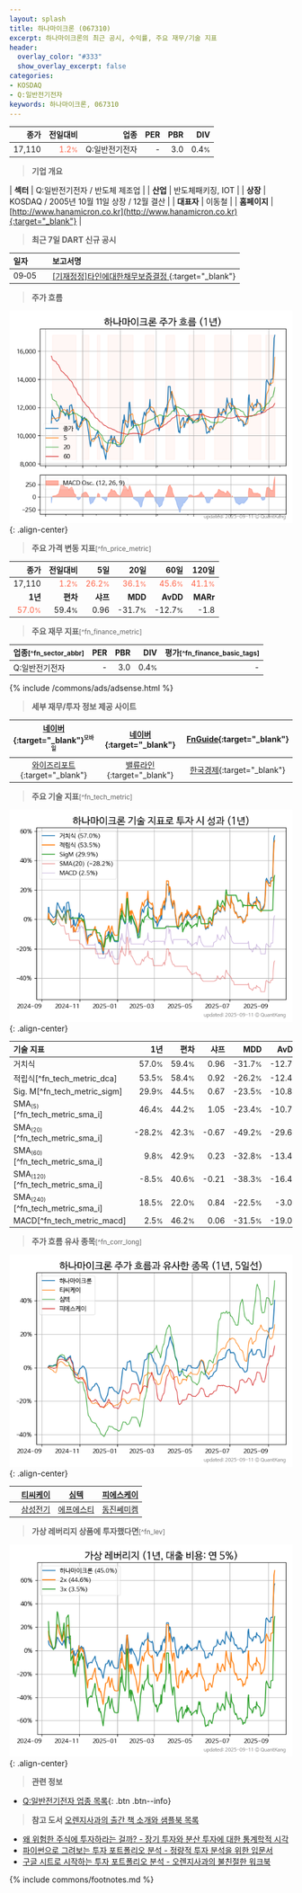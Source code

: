 ```yaml
---
layout: splash
title: 하나마이크론 (067310)
excerpt: 하나마이크론의 최근 공시, 수익률, 주요 재무/기술 지표
header:
  overlay_color: "#333"
  show_overlay_excerpt: false
categories:
- KOSDAQ
- Q:일반전기전자
keywords: 하나마이크론, 067310
---
```


| **종가** | **전일대비** | **업종** | **PER** | **PBR** | **DIV** |
| -------: | -----------: | -------: | ------: | ------: | ------: |
| 17,110 | <span style="color: tomato">1.2<small>%</small></span> | Q:일반전기전자 | - | 3.0 | 0.4<small>%</small> |

<!-- more -->


> **기업 개요**<a id="company"></a>

| <span style="white-space:nowrap;">**섹터**</span> | Q:일반전기전자 / 반도체 제조업 |
| <span style="white-space:nowrap;">**산업**</span> | 반도체패키징, IOT |
| <span style="white-space:nowrap;">**상장**</span> | KOSDAQ / 2005년 10월 11일 상장 / 12월 결산 |
| <span style="white-space:nowrap;">**대표자**</span> | 이동철 |
| <span style="white-space:nowrap;">**홈페이지**</span> | [http://www.hanamicron.co.kr](http://www.hanamicron.co.kr){:target="_blank"} |


> **최근 7일 DART 신규 공시**<a id="dart"></a>

| **일자** |      | **보고서명** |
| :------- | :--- | :----------- |
| 09&#x2011;05 | | [[기재정정]타인에대한채무보증결정              ](https://dart.fss.or.kr/dsaf001/main.do?rcpNo=20250905900475){:target="_blank"} |


> **주가 흐름**<a id="price"></a>

![067310](/stock/images/067310.png){: .align-center}


> **주요 가격 변동 지표**<small>[^fn_price_metric]</small>

| **종가** | **전일대비** | **5일** | **20일** | **60일** | **120일** |
| -------: | -----------: | ------: | -------: | -------: | --------: |
| 17,110 | <span style="color: tomato">1.2<small>%</small></span> | <span style="color: tomato">26.2<small>%</small></span> | <span style="color: tomato">36.1<small>%</small></span> | <span style="color: tomato">45.6<small>%</small></span> | <span style="color: tomato">41.1<small>%</small></span> |
| **1년** | **편차** | **샤프** | **MDD** | **AvDD** | **MARr** |
| <span style="color: tomato">57.0<small>%</small></span> | 59.4<small>%</small> | 0.96 | -31.7<small>%</small> | -12.7<small>%</small> | -1.8 |


> **주요 재무 지표**<small>[^fn_finance_metric]</small>

| **업종**<small>[^fn_sector_abbr]</small> | **PER** | **PBR** | **DIV** | **평가**<small>[^fn_finance_basic_tags]</small> |
| :--------------------------------------- | ------: | ------: | ------: | ----------------------------------------------: |
| Q:일반전기전자 | - | 3.0 | 0.4<small>%</small> | - |



{% include /commons/ads/adsense.html %}

> **세부 재무/투자 정보 제공 사이트**

| [네이버](https://m.stock.naver.com/domestic/stock/067310/finance/summary){:target="_blank"}<sup><small>모바일</small></sup> | [네이버](https://finance.naver.com/item/coinfo.naver?code=067310){:target="_blank"} | [FnGuide](https://comp.fnguide.com/SVO2/ASP/SVD_Invest.asp?gicode=A067310&MenuYn=Y){:target="_blank"} |
| :---: | :---: | :---: |
| [와이즈리포트](https://comp.wisereport.co.kr/company/c1040001.aspx?cmp_cd=067310){:target="_blank"} | [밸류라인](https://www.valueline.co.kr/finance/summary/067310){:target="_blank"} | [한국경제](https://markets.hankyung.com/stock/067310/financial-summary){:target="_blank"} |


> **주요 기술 지표**<small>[^fn_tech_metric]</small>


![067310](/stock/images/067310_tech.png){: .align-center}

| **기술 지표** | **1년** | **편차** | **샤프** | **MDD** | **AvDD** |
| :------------ | ------: | -----------: | -------: | ------: | -------: |
| 거치식 | 57.0<small>%</small> | 59.4<small>%</small> | 0.96 | -31.7<small>%</small> | -12.7<small>%</small> |
| 적립식[^fn_tech_metric_dca] | 53.5<small>%</small> | 58.4<small>%</small> | 0.92 | -26.2<small>%</small> | -12.4<small>%</small> |
| Sig. M[^fn_tech_metric_sigm] | 29.9<small>%</small> | 44.5<small>%</small> | 0.67 | -23.5<small>%</small> | -10.8<small>%</small> |
| SMA<small><sub>(5)</sub></small>[^fn_tech_metric_sma_i] | 46.4<small>%</small> | 44.2<small>%</small> | 1.05 | -23.4<small>%</small> | -10.7<small>%</small> |
| SMA<small><sub>(20)</sub></small>[^fn_tech_metric_sma_i] | -28.2<small>%</small> | 42.3<small>%</small> | -0.67 | -49.2<small>%</small> | -29.6<small>%</small> |
| SMA<small><sub>(60)</sub></small>[^fn_tech_metric_sma_i] | 9.8<small>%</small> | 42.9<small>%</small> | 0.23 | -32.8<small>%</small> | -13.4<small>%</small> |
| SMA<small><sub>(120)</sub></small>[^fn_tech_metric_sma_i] | -8.5<small>%</small> | 40.6<small>%</small> | -0.21 | -38.3<small>%</small> | -16.4<small>%</small> |
| SMA<small><sub>(240)</sub></small>[^fn_tech_metric_sma_i] | 18.5<small>%</small> | 22.0<small>%</small> | 0.84 | -22.5<small>%</small> | -3.0<small>%</small> |
| MACD[^fn_tech_metric_macd] | 2.5<small>%</small> | 46.2<small>%</small> | 0.06 | -31.5<small>%</small> | -19.0<small>%</small> |


> **주가 흐름 유사 종목**<a id="corr"></a><small>[^fn_corr_long]</small>

![067310](/stock/images/067310_corr.png){: .align-center}

|       | [티씨케이](/064760/) | [심텍](/222800/) | [피에스케이](/319660/) |
| :---: | :------------------------------------: | :------------------------------------: | :------------------------------------: |
|       | [삼성전기](/009150/) | [에프에스티](/036810/) | [동진쎄미켐](/005290/) |


> **가상 레버리지 상품에 투자했다면**<a id="2x"></a><small>[^fn_lev]</small>

![067310](/stock/images/067310_2x.png){: .align-center}


> **관련 정보**

- [Q:일반전기전자 업종 목록](/stats/sector/kosdaq_업종_일반전기전자_종목/){: .btn .btn--info}

> **참고 도서** [오렌지사과의 출간 책 소개와 샘플북 목록](https://kongdori.tistory.com/691)

- [왜 위험한 주식에 투자하라는 걸까? - 장기 투자와 분산 투자에 대한 통계학적 시각](https://kongdori.tistory.com/421)
- [파이썬으로 그려보는 투자 포트폴리오 분석  - 정량적 투자 분석을 위한 입문서](https://kongdori.tistory.com/643)
- [구글 시트로 시작하는 투자 포트폴리오 분석 - 오렌지사과의 불친절한 워크북](https://kongdori.tistory.com/449)


{% include commons/footnotes.md %}